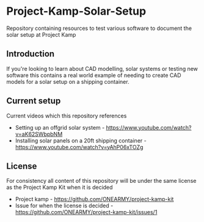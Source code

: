 # Project-Kamp-Solar-Setup
Repository containing resources to test various software to document the solar setup at Project Kamp

## Introduction
If you're looking to learn about CAD modelling, solar systems or testing new software this contains a real world example of needing to create CAD models for a solar setup on a shipping container.

## Current setup
Current videos which this repository references

- Setting up an offgrid solar system - https://www.youtube.com/watch?v=aK62SWbpbNM
- Installing solar panels on a 20ft shipping container - https://www.youtube.com/watch?v=yAhP06xTOZg


## License
For consistency all content of this repository will be under the same license as the Project Kamp Kit when it is decided
- Project kamp - https://github.com/ONEARMY/project-kamp-kit
- Issue for when the license is decided - https://github.com/ONEARMY/project-kamp-kit/issues/1
